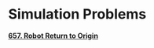 # Simulation Problems

[**657. Robot Return to Origin**](https://leetcode.com/submissions/detail/1746548133/)
